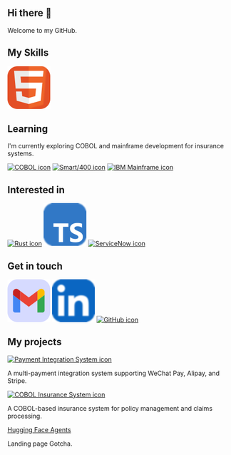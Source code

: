 <link rel="stylesheet" href="css/style.css" />

## Hi there 👋

Welcome to my GitHub.

## My Skills

[![HTML icon](./assets/icons/HTML.svg)](#) 

## Learning

I'm currently exploring COBOL and mainframe development for insurance systems.

[![COBOL icon](./assets/icons/COBOL.svg)](#) [![Smart/400 icon](./assets/icons/Smart400.svg)](#) [![IBM Mainframe icon](./assets/icons/IBM.svg)](#)

## Interested in

[![Rust icon](./assets/icons/Rust.svg)](#) [![TypeScript icon](./assets/icons/TypeScript.svg)](#) [![ServiceNow icon](./assets/icons/ServiceNow.svg)](#)

## Get in touch

[![Gmail icon](./assets/icons/Gmail.svg)](mailto:boma086@gmail.com) [![LinkedIn icon](./assets/icons/LinkedIn.svg)](https://www.linkedin.com/in/boma086/) [![GitHub icon](./assets/icons/GitHub.svg)](https://github.com/boma086)

## My projects

[![Payment Integration System icon](./assets/icons/Payment.svg)](#)

A multi-payment integration system supporting WeChat Pay, Alipay, and Stripe.

[![COBOL Insurance System icon](./assets/icons/COBOLProject.svg)](#)

A COBOL-based insurance system for policy management and claims processing.



[Hugging Face Agents
](https://cdn-uploads.huggingface.co/production/uploads/noauth/P6DboJDpiR0Zad75RgZZt.webp)

Landing page Gotcha.
































